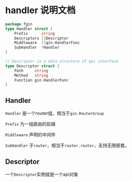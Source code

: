 # handler 说明文档

```go
package fgin
type Handler struct {
	Prefix      string
	Descriptors []Descriptor
	Middleware  []gin.HandlerFunc
	SubHandler  *Handler
}

// Descriptor is a data structure of api interface
type Descriptor struct {
	Path     string
	Method   string
	Function gin.HandlerFunc
}
```

## Handler

`Handler` 是一个router组，相当于`gin.RouterGroup`

`Prefix` 为一组路由的前缀

`Middleware` 声明的中间件

`SubHandler` 子`router`，相当于`router.router`，支持无限嵌套。

## Descriptor

一个`Descriptor`实例就是一个api对象
